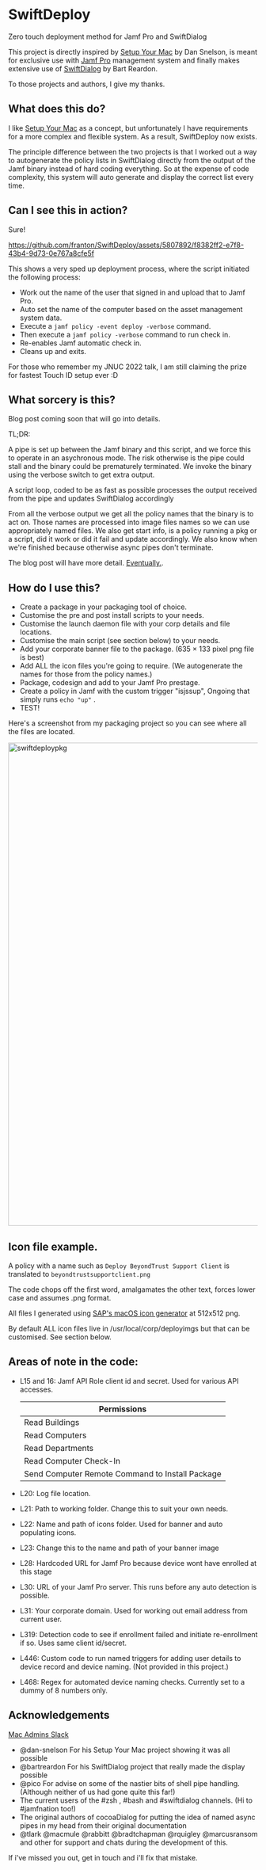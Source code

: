 # SwiftDeploy
Zero touch deployment method for Jamf Pro and SwiftDialog

This project is directly inspired by [Setup Your Mac](https://snelson.us/sym) by Dan Snelson, is meant for exclusive use with [Jamf Pro](https://www.jamf.com/products/jamf-pro/) management system and finally makes extensive use of [SwiftDialog](https://github.com/swiftDialog/swiftDialog) by Bart Reardon.

To those projects and authors, I give my thanks.

## What does this do?

I like [Setup Your Mac](https://snelson.us/sym) as a concept, but unfortunately I have requirements for a more complex and flexible system. As a result, SwiftDeploy now exists.

The principle difference between the two projects is that I worked out a way to autogenerate the policy lists in SwiftDialog directly from the output of the Jamf binary instead of hard coding everything. So at the expense of code complexity, this system will auto generate and display the correct list every time.

## Can I see this in action?

Sure!

https://github.com/franton/SwiftDeploy/assets/5807892/f8382ff2-e7f8-43b4-9d73-0e767a8cfe5f

This shows a very sped up deployment process, where the script initiated the following process:

- Work out the name of the user that signed in and upload that to Jamf Pro.
- Auto set the name of the computer based on the asset management system data.
- Execute a ```jamf policy -event deploy -verbose``` command.
- Then execute a ```jamf policy -verbose``` command to run check in.
- Re-enables Jamf automatic check in.
- Cleans up and exits.

For those who remember my JNUC 2022 talk, I am still claiming the prize for fastest Touch ID setup ever :D

## What sorcery is this?

Blog post coming soon that will go into details.

TL;DR:

A pipe is set up between the Jamf binary and this script, and we force this to operate in an asychronous mode. The risk otherwise is the pipe could stall and the binary could be prematurely terminated. We invoke the binary using the verbose switch to get extra output.

A script loop, coded to be as fast as possible processes the output received from the pipe and updates SwiftDialog accordingly

From all the verbose output we get all the policy names that the binary is to act on. Those names are processed into image files names so we can use appropriately named files. We also get start info, is a policy running a pkg or a script, did it work or did it fail and update accordingly. We also know when we're finished because otherwise async pipes don't terminate.

The blog post will have more detail. [Eventually.](https://developer.valvesoftware.com/wiki/Valve_Time). 

## How do I use this?

- Create a package in your packaging tool of choice.
- Customise the pre and post install scripts to your needs.
- Customise the launch daemon file with your corp details and file locations.
- Customise the main script (see section below) to your needs.
- Add your corporate banner file to the package. (635 × 133 pixel png file is best)
- Add ALL the icon files you're going to require. (We autogenerate the names for those from the policy names.)
- Package, codesign and add to your Jamf Pro prestage.
- Create a policy in Jamf with the custom trigger "isjssup", Ongoing that simply runs ```echo "up"``` .
- TEST!

Here's a screenshot from my packaging project so you can see where all the files are located.

<img width="976" alt="swiftdeploypkg" src="https://github.com/franton/SwiftDeploy/assets/5807892/74ef209a-4fb3-4267-8aea-1339f47ed02e">

## Icon file example.

A policy with a name such as
```Deploy BeyondTrust Support Client```
is translated to
```beyondtrustsupportclient.png```

The code chops off the first word, amalgamates the other text, forces lower case and assumes .png format.

All files I generated using [SAP's macOS icon generator](https://github.com/SAP/macOS-icon-generator) at 512x512 png.

By default ALL icon files live in /usr/local/corp/deployimgs but that can be customised. See section below.

## Areas of note in the code:

- L15 and 16: Jamf API Role client id and secret. Used for various API accesses.

  | Permissions |
  | ------ |
  | Read Buildings |
  | Read Computers |
  | Read Departments |
  | Read Computer Check-In |
  | Send Computer Remote Command to Install Package |

- L20: Log file location.
- L21: Path to working folder. Change this to suit your own needs.
- L22: Name and path of icons folder. Used for banner and auto populating icons.
- L23: Change this to the name and path of your banner image
- L28: Hardcoded URL for Jamf Pro because device wont have enrolled at this stage
- L30: URL of your Jamf Pro server. This runs before any auto detection is possible.
- L31: Your corporate domain. Used for working out email address from current user.
- L319: Detection code to see if enrollment failed and initiate re-enrollment if so. Uses same client id/secret.
- L446: Custom code to run named triggers for adding user details to device record and device naming. (Not provided in this project.)
- L468: Regex for automated device naming checks. Currently set to a dummy of 8 numbers only.

## Acknowledgements

[Mac Admins Slack](https://www.macadmins.org/)
- @dan-snelson For his Setup Your Mac project showing it was all possible
- @bartreardon For his SwiftDialog project that really made the display possible
- @pico For advise on some of the nastier bits of shell pipe handling. (Although neither of us had gone quite this far!)
- The current users of the #zsh , #bash and #swiftdialog channels. (Hi to #jamfnation too!)
- The original authors of cocoaDialog for putting the idea of named async pipes in my head from their original documentation
- @tlark @macmule @rabbitt @bradtchapman @rquigley @marcusransom and other for support and chats during the development of this.

If i've missed you out, get in touch and i'll fix that mistake.
